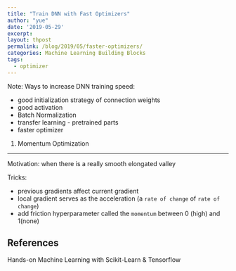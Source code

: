 ```yaml
---
title: "Train DNN with Fast Optimizers"
author: "yue"
date: '2019-05-29'
excerpt: 
layout: thpost
permalink: /blog/2019/05/faster-optimizers/
categories: Machine Learning Building Blocks
tags:
  - optimizer
---
```


Note:
Ways to increase DNN training speed:
  - good initialization strategy of connection weights
  - good activation 
  - Batch Normalization
  - transfer learning - pretrained parts
  - faster optimizer

1. Momentum Optimization
---
Motivation: when there is a really smooth elongated valley

Tricks:
- previous gradients affect current gradient
- local gradient serves as the acceleration (a `rate of change` of `rate of change`)
- add friction hyperparameter called the `momentum` between 0 (high) and 1(none)


References
---
Hands-on Machine Learning with Scikit-Learn & Tensorflow
